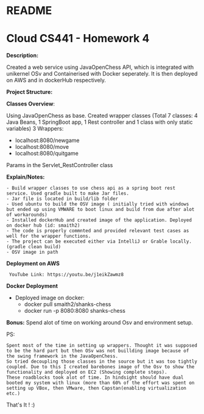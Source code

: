 # README #

# Cloud CS441 - Homework 4 #


**Description:**  

  Created a web service using JavaOpenChess API, which is integrated with unikernel OSv and Containerised with Docker seperately. It is then deployed on AWS and in dockerHub respectively.

**Project Structure:** 

**Classes Overview**: 

  Using JavaOpenChess as base. Created wrapper classes (Total 7 classes: 4 Java Beans, 1 SpringBoot app, 1 Rest controller and 1 class with only static variables)
  3 Wrappers:
   - localhost:8080/newgame
   - localhost:8080/move
   - localhost:8080/quitgame
   
   Params in the Servlet_RestController class
    
    
**Explain/Notes:**

    - Build wrapper classes to use chess api as a spring boot rest service. Used gradle built to make Jar files.
    - Jar file is located in build/lib folder
    - Used ubuntu to build the OSV image ( initially tried with windows but ended up using VMWARE to boot linux and build from due after alot of workarounds)
    - Installed dockerHub and created image of the application. Deployed on docker hub (id: smaith2)
    - The code is properly commnted and provided relevant test cases as well for the wrapper functions.
    - The project can be executed either via IntelliJ or Grable locally.(gradle clean build)
    - OSV image in path
   

 
 **Deployment on AWS**
     
     YouTube Link: https://youtu.be/j1eikZawmz8
 
 **Docker Deployment**
 
 - Deployed image on docker: 
    - docker pull smaith2/shanks-chess
    - docker run -p 8080:8080 shanks-chess
 
 
 **Bonus:**
    Spend alot of time on working around Osv and environment setup.
 

 PS: 
    
    Spent most of the time in setting up wrappers. Thought it was supposed to be the hard part but then OSv was not buillding image because of the swing framework in the JavaOpenChess. 
    So tried decoupling those classes in the source but it was too tightly coupled. Due to this I created barebones image of the Osv to show the functionality and deployed on EC2 (Showing complete steps).
    These roadblocks took alot of time. In hindsight should have dual booted my system with linux (more than 60% of the effort was spent on setting up VBox, then VMware, then Capstan(enabling virtualization etc.)
 
That's It ! :) 